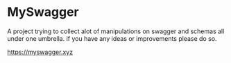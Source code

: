 # MySwagger
A project trying to collect alot of manipulations on swagger and schemas all under one umbrella.
if you have any ideas or improvements please do so.

https://myswagger.xyz
